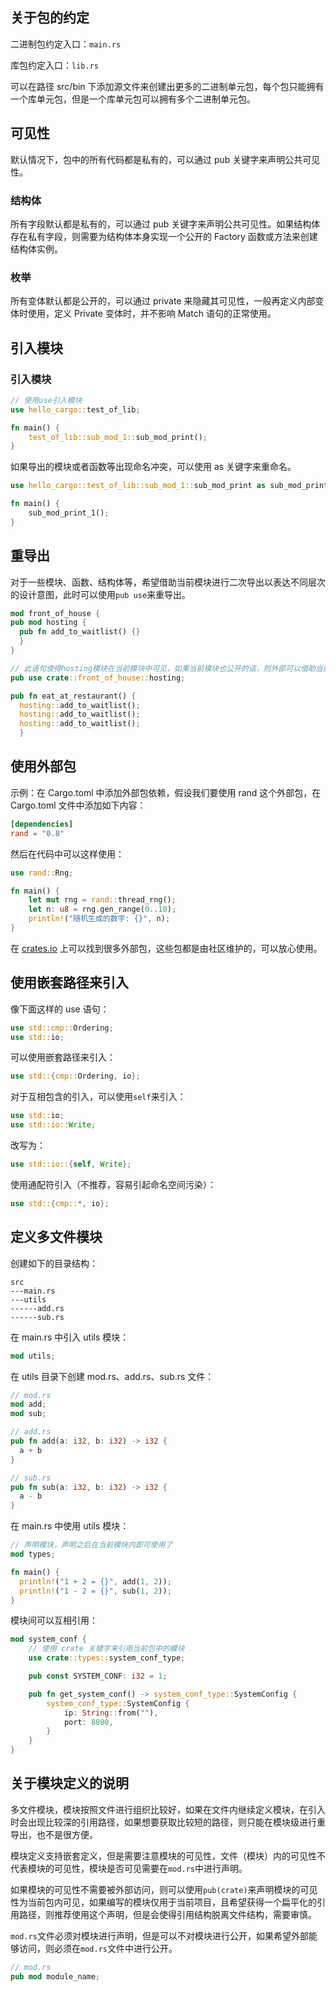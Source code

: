 ## 关于包的约定

二进制包约定入口：`main.rs`

库包约定入口：`lib.rs`

可以在路径 src/bin 下添加源文件来创建出更多的二进制单元包，每个包只能拥有一个库单元包，但是一个库单元包可以拥有多个二进制单元包。

## 可见性

默认情况下，包中的所有代码都是私有的，可以通过 pub 关键字来声明公共可见性。

### 结构体

所有字段默认都是私有的，可以通过 pub 关键字来声明公共可见性。如果结构体存在私有字段，则需要为结构体本身实现一个公开的 Factory 函数或方法来创建结构体实例。

### 枚举

所有变体默认都是公开的，可以通过 private 来隐藏其可见性，一般再定义内部变体时使用，定义 Private 变体时，并不影响 Match 语句的正常使用。

## 引入模块

### 引入模块

```rust
// 使用use引入模块
use hello_cargo::test_of_lib;

fn main() {
    test_of_lib::sub_mod_1::sub_mod_print();
}
```

如果导出的模块或者函数等出现命名冲突，可以使用 as 关键字来重命名。

```rust
use hello_cargo::test_of_lib::sub_mod_1::sub_mod_print as sub_mod_print_1;

fn main() {
    sub_mod_print_1();
}
```

## 重导出

对于一些模块、函数、结构体等，希望借助当前模块进行二次导出以表达不同层次的设计意图，此时可以使用`pub use`来重导出。

```rust
mod front_of_house {
pub mod hosting {
  pub fn add_to_waitlist() {}
  }
}

// 此语句使得hosting模块在当前模块中可见，如果当前模块也公开的话，则外部可以借助当前模块来访问hosting模块
pub use crate::front_of_house::hosting;

pub fn eat_at_restaurant() {
  hosting::add_to_waitlist();
  hosting::add_to_waitlist();
  hosting::add_to_waitlist();
  }
```

## 使用外部包

示例：在 Cargo.toml 中添加外部包依赖，假设我们要使用 rand 这个外部包，在 Cargo.toml 文件中添加如下内容：

```toml
[dependencies]
rand = "0.8"
```

然后在代码中可以这样使用：

```rust
use rand::Rng;

fn main() {
    let mut rng = rand::thread_rng();
    let n: u8 = rng.gen_range(0..10);
    println!("随机生成的数字: {}", n);
}
```

在 [crates.io](https://crates.io) 上可以找到很多外部包，这些包都是由社区维护的，可以放心使用。

## 使用嵌套路径来引入

像下面这样的 use 语句：

```rust
use std::cmp::Ordering;
use std::io;
```

可以使用嵌套路径来引入：

```rust
use std::{cmp::Ordering, io};
```

对于互相包含的引入，可以使用`self`来引入：

```rust
use std::io;
use std::io::Write;
```

改写为：

```rust
use std::io::{self, Write};
```

使用通配符引入（不推荐，容易引起命名空间污染）：

```rust
use std::{cmp::*, io};
```

## 定义多文件模块

创建如下的目录结构：

```
src
---main.rs
---utils
------add.rs
------sub.rs
```

在 main.rs 中引入 utils 模块：

```rust
mod utils;
```

在 utils 目录下创建 mod.rs、add.rs、sub.rs 文件：

```rust
// mod.rs
mod add;
mod sub;
```

```rust
// add.rs
pub fn add(a: i32, b: i32) -> i32 {
  a + b
}
```

```rust
// sub.rs
pub fn sub(a: i32, b: i32) -> i32 {
  a - b
}
```

在 main.rs 中使用 utils 模块：

```rust
// 声明模块，声明之后在当前模块内即可使用了
mod types;

fn main() {
  println!("1 + 2 = {}", add(1, 2));
  println!("1 - 2 = {}", sub(1, 2));
}
```

模块间可以互相引用：

```rust
mod system_conf {
    // 使用 crate 关键字来引用当前包中的模块
    use crate::types::system_conf_type;

    pub const SYSTEM_CONF: i32 = 1;

    pub fn get_system_conf() -> system_conf_type::SystemConfig {
        system_conf_type::SystemConfig {
            ip: String::from(""),
            port: 8080,
        }
    }
}
```

## 关于模块定义的说明

多文件模块，模块按照文件进行组织比较好，如果在文件内继续定义模块，在引入时会出现比较深的引用路径，如果想要获取比较短的路径，则只能在模块级进行重导出，也不是很方便。

模块定义支持嵌套定义，但是需要注意模块的可见性，文件（模块）内的可见性不代表模块的可见性，模块是否可见需要在`mod.rs`中进行声明。

如果模块的可见性不需要被外部访问，则可以使用`pub(crate)`来声明模块的可见性为当前包内可见，如果编写的模块仅用于当前项目，且希望获得一个扁平化的引用路径，则推荐使用这个声明，但是会使得引用结构脱离文件结构，需要审慎。

`mod.rs`文件必须对模块进行声明，但是可以不对模块进行公开，如果希望外部能够访问，则必须在`mod.rs`文件中进行公开。

```rust
// mod.rs
pub mod module_name;
```
